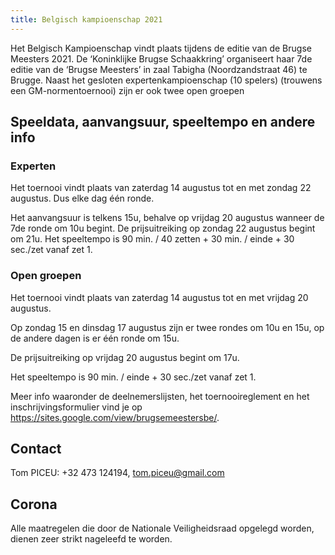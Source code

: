 ```yaml
---
title: Belgisch kampioenschap 2021
---
```


Het Belgisch Kampioenschap vindt plaats tijdens de editie van de Brugse Meesters 2021. De ‘Koninklijke Brugse Schaakkring’ organiseert haar 7de editie van de ‘Brugse Meesters’ in zaal Tabigha (Noordzandstraat 46) te Brugge. Naast het gesloten expertenkampioenschap (10 spelers) (trouwens een GM-normentoernooi) zijn er ook twee open groepen 

## Speeldata, aanvangsuur, speeltempo en andere info

### Experten

Het toernooi vindt plaats van zaterdag 14 augustus tot en met zondag 22 augustus. Dus elke dag één ronde.

Het aanvangsuur is telkens 15u, behalve op vrijdag 20 augustus wanneer de 7de ronde om 10u begint.
De prijsuitreiking op zondag 22 augustus begint om 21u.
Het speeltempo is 90 min. / 40 zetten + 30 min. / einde + 30 sec./zet vanaf zet 1.


### Open groepen

Het toernooi vindt plaats van zaterdag 14 augustus tot en met vrijdag 20 augustus.

Op zondag 15 en dinsdag 17 augustus zijn er twee rondes om 10u en 15u, op de andere dagen is er één ronde om 15u.

De prijsuitreiking op vrijdag 20 augustus begint om 17u.

Het speeltempo is 90 min. / einde + 30 sec./zet vanaf zet 1. 

Meer info waaronder de deelnemerslijsten, het toernooireglement en het inschrijvingsformulier vind je op https://sites.google.com/view/brugsemeestersbe/.

## Contact

Tom PICEU: +32 473 124194, tom.piceu@gmail.com

## Corona

Alle maatregelen die door de Nationale Veiligheidsraad opgelegd worden, dienen zeer strikt nageleefd te worden.
